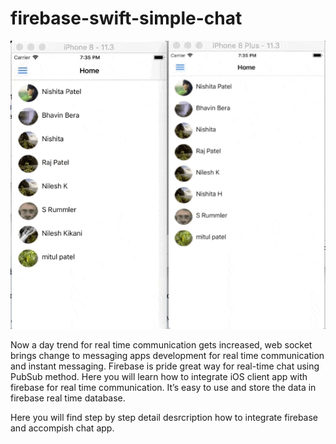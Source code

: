 # firebase-swift-simple-chat
![alt text](firechat.gif)

Now a day trend for real time communication gets increased, web socket brings change to messaging apps development for real time communication and instant messaging. Firebase is pride great way for real-time chat using PubSub method. Here you will learn how to integrate iOS client app with firebase for real time communication. It’s easy to use and store the data in firebase real time database.

Here you will find step by step detail desrcription how to integrate firebase and accompish chat app.
